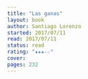 ```yaml
---
title: "Las ganas"
layout: book
author: Santiago Lorenzo
started: 2017/07/11
read: 2017/07/11
status: read
rating: "★★★☆☆"
cover: 
pages: 232
---
```

